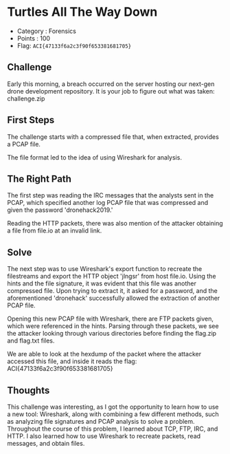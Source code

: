 # Turtles All The Way Down 
- Category : Forensics
- Points : 100
- Flag: `ACI{47133f6a2c3f90f653381681705}`

## Challenge
Early this morning, a breach occurred on the server hosting our next-gen drone development repository. It is your job to figure out what was taken: challenge.zip

## First Steps
The challenge starts with a compressed file that, when extracted, provides a PCAP file.

The file format led to the idea of using Wireshark for analysis.

## The Right Path
The first step was reading the IRC messages that the analysts sent in the PCAP, which specified another log PCAP file that was compressed and given the password 'dronehack2019.'

Reading the HTTP packets, there was also mention of the attacker obtaining a file from file.io at an invalid link. 

## Solve

The next step was to use Wireshark's export function to recreate the filestreams and export the HTTP object 'jlngsr' from host file.io. Using the hints and the file signature, it was evident that this file was another compressed file. Upon trying to extract it, it asked for a password, and the aforementioned 'dronehack' successfully allowed the extraction of another PCAP file.

Opening this new PCAP file with Wireshark, there are FTP packets given, which were referenced in the hints. Parsing through these packets, we see the attacker looking through various directories before finding the flag.zip and flag.txt files. 

We are able to look at the hexdump of the packet where the attacker accessed this file, and inside it reads the flag: ACI{47133f6a2c3f90f653381681705}

## Thoughts

This challenge was interesting, as I got the opportunity to learn how to use a new tool: Wireshark, along with combining a few different methods, such as analyzing file signatures and PCAP analysis to solve a problem. Throughout the course of this problem, I learned about TCP, FTP, IRC, and HTTP. I also learned how to use Wireshark to recreate packets, read messages, and obtain files. 
